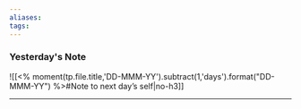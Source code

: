 ```yaml
---
aliases:  
tags:
---
```


### Yesterday's Note
 ![[<% moment(tp.file.title,'DD-MMM-YY').subtract(1,'days').format("DD-MMM-YY") %>#Note to next day’s self|no-h3]]

--- 

